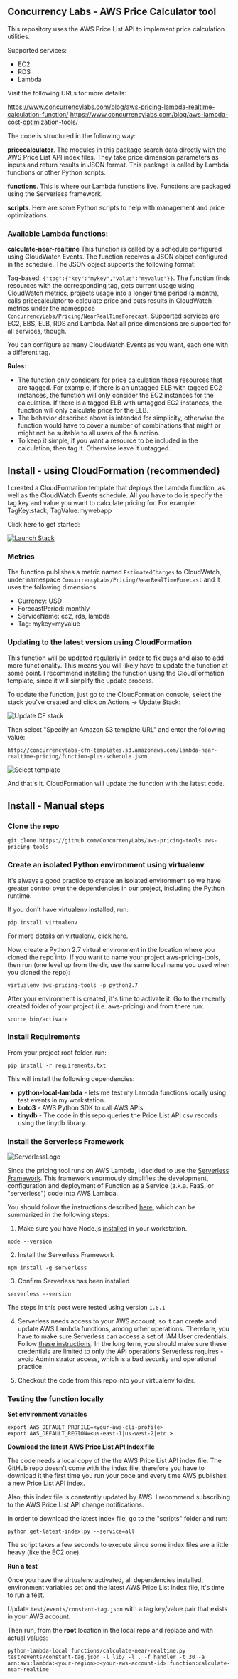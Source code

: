 

## Concurrency Labs - AWS Price Calculator tool

This repository uses the AWS Price List API to implement price calculation utilities.

Supported services:
* EC2
* RDS
* Lambda

Visit the following URLs for more details:

https://www.concurrencylabs.com/blog/aws-pricing-lambda-realtime-calculation-function/
https://www.concurrencylabs.com/blog/aws-lambda-cost-optimization-tools/


The code is structured in the following way:

**pricecalculator**. The modules in this package search data directly with the AWS Price List API index files.
They take price dimension parameters as inputs and return results in JSON format. This package
is called by Lambda functions or other Python scripts.

**functions**. This is where our Lambda functions live. Functions are packaged using the Serverless framework.

**scripts**. Here are some Python scripts to help with management and price optimizations.


### Available Lambda functions:

**calculate-near-realtime**
This function is called by a schedule configured using CloudWatch Events. 
The function receives a JSON object configured in the schedule. The JSON object supports the following format:

Tag-based: ```{"tag":{"key":"mykey","value":"myvalue"}}```.
The function finds resources with the corresponding tag, gets current usage using CloudWatch metrics,
projects usage into a longer time period (a month), calls pricecalculator to calculate price 
and puts results in CloudWatch metrics under the namespace ```ConcurrencyLabs/Pricing/NearRealTimeForecast```. 
Supported services are EC2, EBS, ELB, RDS and Lambda. Not all price dimensions are supported for all services, though.

You can configure as many CloudWatch Events as you want, each one with a different tag.


**Rules:**
* The function only considers for price calculation those resources that are tagged. For example, if there is an untagged ELB
with tagged EC2 instances, the function will only consider the EC2 instances for the calculation.
If there is a tagged ELB with untagged EC2 instances, the function will only calculate price
for the ELB. 
* The behavior described above is intended for simplicity, otherwise the function would have to
cover a number of combinations that might or might not be suitable to all users of the function. 
* To keep it simple, if you want a resource to be included in the calculation, then tag it. Otherwise
leave it untagged.



## Install - using CloudFormation (recommended)


I created a CloudFormation template that deploys the Lambda function, as well as the CloudWatch Events
schedule. All you have to do is specify the tag key and value you want to calculate pricing for.
For example: TagKey:stack, TagValue:mywebapp

Click here to get started:

<a href="https://console.aws.amazon.com/cloudformation/home?region=us-east-1#/stacks/new?stackName=near-realtime-pricing-calculator&templateURL=http://s3.amazonaws.com/concurrencylabs-cfn-templates/lambda-near-realtime-pricing/function-plus-schedule.json" target="new"><img src="https://s3.amazonaws.com/cloudformation-examples/cloudformation-launch-stack.png" alt="Launch Stack"></a> 


### Metrics

The function publishes a metric named `EstimatedCharges` to CloudWatch, under namespace `ConcurrencyLabs/Pricing/NearRealTimeForecast` and it uses
the following dimensions:

* Currency: USD
* ForecastPeriod: monthly
* ServiceName: ec2, rds, lambda
* Tag: mykey=myvalue





### Updating to the latest version using CloudFormation

This function will be updated regularly in order to fix bugs and also to add more functionality.
This means you will likely have to update the function at some point. I recommend installing
the function using the CloudFormation template, since it will simplify the update process.

To update the function, just go to the CloudFormation console, select the stack you've created
and click on Actions -> Update Stack:

![Update CF stack](https://www.concurrencylabs.com/img/posts/11-ec2-pricing-lambda/update-stack.png)


Then select "Specify an Amazon S3 template URL" and enter the following value:


```
http://concurrencylabs-cfn-templates.s3.amazonaws.com/lambda-near-realtime-pricing/function-plus-schedule.json
```

![Select template](https://www.concurrencylabs.com/img/posts/11-ec2-pricing-lambda/update-function-select-template.png)

And that's it. CloudFormation will update the function with the latest code.



## Install - Manual steps


### Clone the repo 

```
git clone https://github.com/ConcurrenyLabs/aws-pricing-tools aws-pricing-tools
```


### Create an isolated Python environment using virtualenv

It's always a good practice to create an isolated environment so we have greater control over
the dependencies in our project, including the Python runtime.

If you don't have virtualenv installed, run:

```
pip install virtualenv
```

For more details on virtualenv, <a href="https://virtualenv.pypa.io/en/stable/installation/" target="new">click here.</a>

Now, create a Python 2.7 virtual environment in the location where you cloned the repo into. If you want to name your project
aws-pricing-tools, then run (one level up from the dir, use the same local name you used when you cloned
the repo):

```
virtualenv aws-pricing-tools -p python2.7
```

After your environment is created, it's time to activate it. Go to the recently created
folder of your project (i.e. aws-pricing) and from there run:

```
source bin/activate
```


### Install Requirements

From your project root folder, run:

```
pip install -r requirements.txt 
```

This will install the following dependencies:

* **python-local-lambda** - lets me test my Lambda functions locally using test events in my workstation.
* **boto3** - AWS Python SDK to call AWS APIs.
* **tinydb** - The code in this repo queries the Price List API csv records
using the tinydb library. 



### Install the Serverless Framework

![ServerlessLogo](https://www.concurrencylabs.com/img/posts/11-ec2-pricing-lambda/serverless_logo.png)


Since the pricing tool runs on AWS Lambda, I decided to use the <a href="http://serverless.com/" target="new">Serverless Framework</a>. 
This framework enormously simplifies the development, configuration and deployment of Function as a Service (a.k.a. FaaS, or "serverless")
code into AWS Lambda.


You should follow the instructions described <a href="https://github.com/serverless/serverless/blob/master/docs/guide/installation.md" target="new">here</a>,
which can be summarized in the following steps:

1. Make sure you have Node.js <a href="https://nodejs.org/en/download/" target="new">installed</a> in your workstation.
```
node --version
```

2. Install the Serverless Framework
```
npm install -g serverless
```


3. Confirm Serverless has been installed
```
serverless --version
```
The steps in this post were tested using version ```1.6.1```


4. Serverless needs access to your AWS account, so it can create and update AWS Lambda 
functions, among other operations. Therefore, you have to make sure Serverless can access 
a set of IAM  User credentials. Follow <a href="https://github.com/serverless/serverless/blob/master/docs/guide/provider-account-setup.md" target="new">these instructions</a>.
In the long term, you should make sure these credentials are limited to only the API operations
Serverless requires - avoid Administrator access, which is a bad security and operational practice.


5. Checkout the code from this repo into your virtualenv folder.


### Testing the function locally

**Set environment variables**

```
export AWS_DEFAULT_PROFILE=<your-aws-cli-profile>
export AWS_DEFAULT_REGION=<us-east-1|us-west-2|etc.>
```



**Download the latest AWS Price List API Index file**

The code needs a local copy of the the AWS Price List API index file. 
The GitHub repo doesn't come with the index file, therefore you have to
download it the first time you run your code and every time AWS publishes a new
Price List API index.

Also, this index file is constantly updated by AWS. I recommend subscribing to the AWS Price List API
change notifications. 

In order to download the latest index file, go to the "scripts" folder and run:

```
python get-latest-index.py --service=all
```

The script takes a few seconds to execute since some index files are a little heavy (like the EC2 one).

**Run a test**

Once you have the virtualenv activated, all dependencies installed, environment
variables set and the latest AWS Price List index file, it's time to run a test.

Update ```test/events/constant-tag.json``` with a tag key/value pair that exists in your AWS account.


Then run, from the **root** location in the local repo and replace <your-region> and <your-aws-account-id> with actual values:

```
python-lambda-local functions/calculate-near-realtime.py test/events/constant-tag.json -l lib/ -l . -f handler -t 30 -a arn:aws:lambda:<your-region>:<your-aws-account-id>:function:calculate-near-realtime
```



